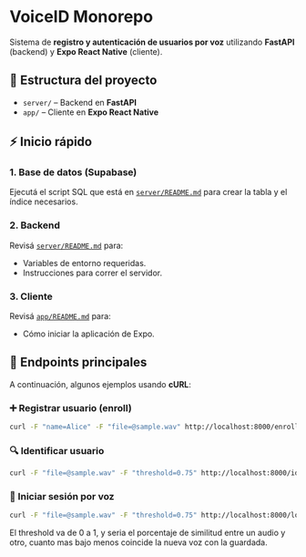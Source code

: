 # VoiceID Monorepo

Sistema de **registro y autenticación de usuarios por voz** utilizando **FastAPI** (backend) y **Expo React Native** (cliente).

## 📂 Estructura del proyecto

- `server/` – Backend en **FastAPI**  
- `app/` – Cliente en **Expo React Native**

## ⚡ Inicio rápido

### 1. Base de datos (Supabase)
Ejecutá el script SQL que está en [`server/README.md`](server/README.md) para crear la tabla y el índice necesarios.

### 2. Backend
Revisá [`server/README.md`](server/README.md) para:  
- Variables de entorno requeridas.  
- Instrucciones para correr el servidor.  

### 3. Cliente
Revisá [`app/README.md`](app/README.md) para:  
- Cómo iniciar la aplicación de Expo.  

## 🔑 Endpoints principales

A continuación, algunos ejemplos usando **cURL**:

### ➕ Registrar usuario (enroll)
```bash
curl -F "name=Alice" -F "file=@sample.wav" http://localhost:8000/enroll
```
### 🔍 Identificar usuario
```bash
curl -F "file=@sample.wav" -F "threshold=0.75" http://localhost:8000/identify
```
### 🔐 Iniciar sesión por voz
```bash
curl -F "file=@sample.wav" -F "threshold=0.75" http://localhost:8000/login-by-voice
```
El threshold va de 0 a 1, y seria el porcentaje de similitud entre un audio y otro, cuanto mas bajo menos coincide la nueva voz con la guardada.
